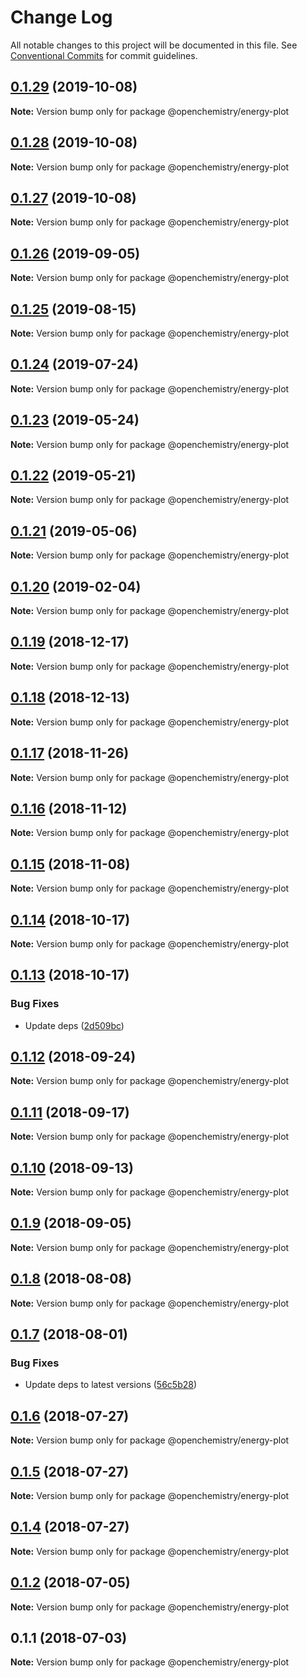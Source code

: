 # Change Log

All notable changes to this project will be documented in this file.
See [Conventional Commits](https://conventionalcommits.org) for commit guidelines.

## [0.1.29](https://github.com/OpenChemistry/oc-web-components/compare/@openchemistry/energy-plot@0.1.28...@openchemistry/energy-plot@0.1.29) (2019-10-08)

**Note:** Version bump only for package @openchemistry/energy-plot





## [0.1.28](https://github.com/OpenChemistry/oc-web-components/compare/@openchemistry/energy-plot@0.1.27...@openchemistry/energy-plot@0.1.28) (2019-10-08)

**Note:** Version bump only for package @openchemistry/energy-plot





## [0.1.27](https://github.com/OpenChemistry/oc-web-components/compare/@openchemistry/energy-plot@0.1.26...@openchemistry/energy-plot@0.1.27) (2019-10-08)

**Note:** Version bump only for package @openchemistry/energy-plot





## [0.1.26](https://github.com/OpenChemistry/oc-web-components/compare/@openchemistry/energy-plot@0.1.25...@openchemistry/energy-plot@0.1.26) (2019-09-05)

**Note:** Version bump only for package @openchemistry/energy-plot





## [0.1.25](https://github.com/OpenChemistry/oc-web-components/compare/@openchemistry/energy-plot@0.1.24...@openchemistry/energy-plot@0.1.25) (2019-08-15)

**Note:** Version bump only for package @openchemistry/energy-plot





## [0.1.24](https://github.com/OpenChemistry/oc-web-components/compare/@openchemistry/energy-plot@0.1.23...@openchemistry/energy-plot@0.1.24) (2019-07-24)

**Note:** Version bump only for package @openchemistry/energy-plot





## [0.1.23](https://github.com/OpenChemistry/oc-web-components/compare/@openchemistry/energy-plot@0.1.22...@openchemistry/energy-plot@0.1.23) (2019-05-24)

**Note:** Version bump only for package @openchemistry/energy-plot





## [0.1.22](https://github.com/OpenChemistry/oc-web-components/compare/@openchemistry/energy-plot@0.1.21...@openchemistry/energy-plot@0.1.22) (2019-05-21)

**Note:** Version bump only for package @openchemistry/energy-plot





## [0.1.21](https://github.com/OpenChemistry/oc-web-components/compare/@openchemistry/energy-plot@0.1.20...@openchemistry/energy-plot@0.1.21) (2019-05-06)

**Note:** Version bump only for package @openchemistry/energy-plot





## [0.1.20](https://github.com/OpenChemistry/oc-web-components/compare/@openchemistry/energy-plot@0.1.19...@openchemistry/energy-plot@0.1.20) (2019-02-04)

**Note:** Version bump only for package @openchemistry/energy-plot





## [0.1.19](https://github.com/OpenChemistry/oc-web-components/compare/@openchemistry/energy-plot@0.1.18...@openchemistry/energy-plot@0.1.19) (2018-12-17)

**Note:** Version bump only for package @openchemistry/energy-plot





## [0.1.18](https://github.com/OpenChemistry/oc-web-components/compare/@openchemistry/energy-plot@0.1.17...@openchemistry/energy-plot@0.1.18) (2018-12-13)

**Note:** Version bump only for package @openchemistry/energy-plot





## [0.1.17](https://github.com/OpenChemistry/oc-web-components/compare/@openchemistry/energy-plot@0.1.16...@openchemistry/energy-plot@0.1.17) (2018-11-26)

**Note:** Version bump only for package @openchemistry/energy-plot





## [0.1.16](https://github.com/OpenChemistry/oc-web-components/compare/@openchemistry/energy-plot@0.1.15...@openchemistry/energy-plot@0.1.16) (2018-11-12)

**Note:** Version bump only for package @openchemistry/energy-plot





## [0.1.15](https://github.com/OpenChemistry/oc-web-components/compare/@openchemistry/energy-plot@0.1.14...@openchemistry/energy-plot@0.1.15) (2018-11-08)

**Note:** Version bump only for package @openchemistry/energy-plot





## [0.1.14](https://github.com/OpenChemistry/oc-web-components/compare/@openchemistry/energy-plot@0.1.13...@openchemistry/energy-plot@0.1.14) (2018-10-17)

**Note:** Version bump only for package @openchemistry/energy-plot





## [0.1.13](https://github.com/OpenChemistry/oc-web-components/compare/@openchemistry/energy-plot@0.1.12...@openchemistry/energy-plot@0.1.13) (2018-10-17)


### Bug Fixes

* Update deps ([2d509bc](https://github.com/OpenChemistry/oc-web-components/commit/2d509bc))





<a name="0.1.12"></a>
## [0.1.12](https://github.com/OpenChemistry/oc-web-components/compare/@openchemistry/energy-plot@0.1.11...@openchemistry/energy-plot@0.1.12) (2018-09-24)




**Note:** Version bump only for package @openchemistry/energy-plot

<a name="0.1.11"></a>
## [0.1.11](https://github.com/OpenChemistry/oc-web-components/compare/@openchemistry/energy-plot@0.1.10...@openchemistry/energy-plot@0.1.11) (2018-09-17)




**Note:** Version bump only for package @openchemistry/energy-plot

<a name="0.1.10"></a>
## [0.1.10](https://github.com/OpenChemistry/oc-web-components/compare/@openchemistry/energy-plot@0.1.9...@openchemistry/energy-plot@0.1.10) (2018-09-13)




**Note:** Version bump only for package @openchemistry/energy-plot

<a name="0.1.9"></a>
## [0.1.9](https://github.com/OpenChemistry/oc-web-components/compare/@openchemistry/energy-plot@0.1.8...@openchemistry/energy-plot@0.1.9) (2018-09-05)




**Note:** Version bump only for package @openchemistry/energy-plot

<a name="0.1.8"></a>
## [0.1.8](https://github.com/OpenChemistry/oc-web-components/compare/@openchemistry/energy-plot@0.1.7...@openchemistry/energy-plot@0.1.8) (2018-08-08)




**Note:** Version bump only for package @openchemistry/energy-plot

<a name="0.1.7"></a>
## [0.1.7](https://github.com/OpenChemistry/oc-web-components/compare/@openchemistry/energy-plot@0.1.6...@openchemistry/energy-plot@0.1.7) (2018-08-01)


### Bug Fixes

* Update deps to latest versions ([56c5b28](https://github.com/OpenChemistry/oc-web-components/commit/56c5b28))




<a name="0.1.6"></a>
## [0.1.6](https://github.com/OpenChemistry/oc-web-components/compare/@openchemistry/energy-plot@0.1.5...@openchemistry/energy-plot@0.1.6) (2018-07-27)




**Note:** Version bump only for package @openchemistry/energy-plot

<a name="0.1.5"></a>
## [0.1.5](https://github.com/OpenChemistry/oc-web-components/compare/@openchemistry/energy-plot@0.1.2...@openchemistry/energy-plot@0.1.5) (2018-07-27)




**Note:** Version bump only for package @openchemistry/energy-plot

<a name="0.1.4"></a>
## [0.1.4](https://github.com/OpenChemistry/oc-web-components/compare/@openchemistry/energy-plot@0.1.2...@openchemistry/energy-plot@0.1.4) (2018-07-27)




**Note:** Version bump only for package @openchemistry/energy-plot

<a name="0.1.2"></a>
## [0.1.2](https://github.com/OpenChemistry/oc-web-components/compare/@openchemistry/energy-plot@0.1.1...@openchemistry/energy-plot@0.1.2) (2018-07-05)




**Note:** Version bump only for package @openchemistry/energy-plot

<a name="0.1.1"></a>
## 0.1.1 (2018-07-03)




**Note:** Version bump only for package @openchemistry/energy-plot
